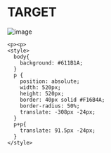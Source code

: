# TARGET

![image](https://github.com/gaschneider/cssbattle/assets/16023844/2737ec64-4c6a-4228-8351-363c8f0d7912)

```
<p><p>
<style>
  body{
    background: #611B1A;
  }
  p {
    position: absolute;
    width: 520px;
    height: 520px;
    border: 40px solid #F16B4A;
    border-radius: 50%;
    translate: -308px -24px;
  }
  p+p{
    translate: 91.5px -24px;
  }
</style>
```
